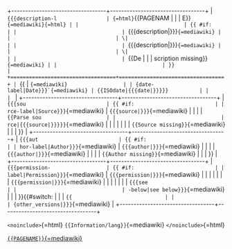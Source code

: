 +----------------------------------+----------------------------------+
| `{{{description-l                | `<span class="summary" style="   |
| abel|Description}}}`{=mediawiki} | display:none">`{=html}`{{PAGENAM |
|                                  | E}}`{=mediawiki}`</span>`{=html} |
|                                  | {{ #if:                          |
|                                  | `{{{description|}}}`{=mediawiki} |
|                                  | \|                               |
|                                  | `{{{description|}}}`{=mediawiki} |
|                                  | \|                               |
|                                  | `{{De                            |
|                                  | scription missing}}`{=mediawiki} |
|                                  | }}                               |
+==================================+==================================+
| `{{                              | ```{=mediawiki}                  |
| {date-label|Date}}}`{=mediawiki} | {{ISOdate|{{{date|}}}}}          |
|                                  | ```                              |
+----------------------------------+----------------------------------+
| `{{{sou                          | {{ #if:                          |
| rce-label|Source}}}`{=mediawiki} | `{{{source|}}}`{=mediawiki} \|   |
|                                  | `{{Parse sou                     |
|                                  | rce|{{{source|}}}}}`{=mediawiki} |
|                                  | \|                               |
|                                  | `{{Source missing}}`{=mediawiki} |
|                                  | }}                               |
+----------------------------------+----------------------------------+
| `{{{aut                          | {{ #if:                          |
| hor-label|Author}}}`{=mediawiki} | `{{{author|}}}`{=mediawiki} \|   |
|                                  | `{{{author|}}}`{=mediawiki} \|   |
|                                  | `{{Author missing}}`{=mediawiki} |
|                                  | }}                               |
+----------------------------------+----------------------------------+
| `{{{permission-                  | {{ #if:                          |
| label|Permission}}}`{=mediawiki} | `{{{permission|}}}`{=mediawiki}  |
|                                  | \|                               |
|                                  | `{{{permission|}}}`{=mediawiki}  |
|                                  | \|                               |
|                                  | `{{{see                          |
|                                  | -below|see below}}}`{=mediawiki} |
|                                  | }}{{#switch:                     |
|                                  | `{{                              |
|                                  | {other_versions|}}}`{=mediawiki} |
+----------------------------------+----------------------------------+

`<noinclude>`{=html} `{{Information/lang}}`{=mediawiki}
`</noinclude>`{=html}

[`{{PAGENAME}}`{=mediawiki}](Category:Templates)
